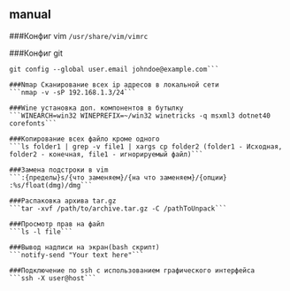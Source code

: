 ## manual

###Конфиг vim
```/usr/share/vim/vimrc```

###Конфиг git
```git config --global user.name "John Doe"
git config --global user.email johndoe@example.com```

###Nmap Сканирование всех ip адресов в локальной сети
```nmap -v -sP 192.168.1.3/24```

###Wine установка доп. компонентов в бутылку
```WINEARCH=win32 WINEPREFIX=~/win32 winetricks -q msxml3 dotnet40 corefonts```

###Копирование всех файло кроме одного
```ls folder1 | grep -v file1 | xargs cp folder2 (folder1 - Исходная, folder2 - конечная, file1 - игнорируемый файл)```

###Замена подстроки в vim
```:{пределы}s/{что заменяем}/{на что заменяем}/{опции}
:%s/float(dmg)/dmg```

###Распаковка архива tar.gz
```tar -xvf /path/to/archive.tar.gz -C /pathToUnpack```

###Просмотр прав на файл
```ls -l file```

###Вывод надписи на экран(bash скрипт)
```notify-send "Your text here"```

###Подключение по ssh с использованием графического интерфейса
```ssh -X user@host```
